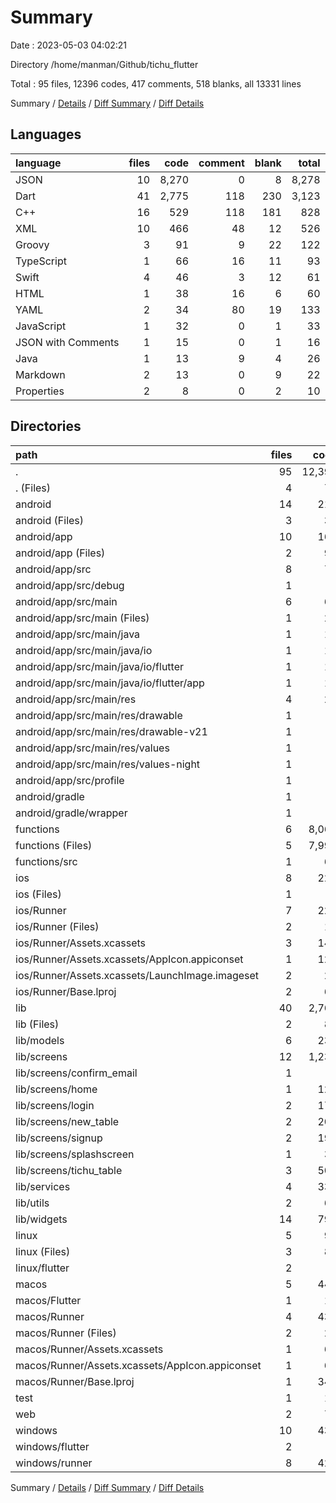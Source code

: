 # Summary

Date : 2023-05-03 04:02:21

Directory /home/manman/Github/tichu_flutter

Total : 95 files,  12396 codes, 417 comments, 518 blanks, all 13331 lines

Summary / [Details](details.md) / [Diff Summary](diff.md) / [Diff Details](diff-details.md)

## Languages
| language | files | code | comment | blank | total |
| :--- | ---: | ---: | ---: | ---: | ---: |
| JSON | 10 | 8,270 | 0 | 8 | 8,278 |
| Dart | 41 | 2,775 | 118 | 230 | 3,123 |
| C++ | 16 | 529 | 118 | 181 | 828 |
| XML | 10 | 466 | 48 | 12 | 526 |
| Groovy | 3 | 91 | 9 | 22 | 122 |
| TypeScript | 1 | 66 | 16 | 11 | 93 |
| Swift | 4 | 46 | 3 | 12 | 61 |
| HTML | 1 | 38 | 16 | 6 | 60 |
| YAML | 2 | 34 | 80 | 19 | 133 |
| JavaScript | 1 | 32 | 0 | 1 | 33 |
| JSON with Comments | 1 | 15 | 0 | 1 | 16 |
| Java | 1 | 13 | 9 | 4 | 26 |
| Markdown | 2 | 13 | 0 | 9 | 22 |
| Properties | 2 | 8 | 0 | 2 | 10 |

## Directories
| path | files | code | comment | blank | total |
| :--- | ---: | ---: | ---: | ---: | ---: |
| . | 95 | 12,396 | 417 | 518 | 13,331 |
| . (Files) | 4 | 71 | 80 | 27 | 178 |
| android | 14 | 213 | 64 | 37 | 314 |
| android (Files) | 3 | 39 | 2 | 10 | 51 |
| android/app | 10 | 169 | 62 | 26 | 257 |
| android/app (Files) | 2 | 94 | 7 | 13 | 114 |
| android/app/src | 8 | 75 | 55 | 13 | 143 |
| android/app/src/debug | 1 | 4 | 4 | 1 | 9 |
| android/app/src/main | 6 | 67 | 47 | 11 | 125 |
| android/app/src/main (Files) | 1 | 28 | 6 | 1 | 35 |
| android/app/src/main/java | 1 | 13 | 9 | 4 | 26 |
| android/app/src/main/java/io | 1 | 13 | 9 | 4 | 26 |
| android/app/src/main/java/io/flutter | 1 | 13 | 9 | 4 | 26 |
| android/app/src/main/java/io/flutter/app | 1 | 13 | 9 | 4 | 26 |
| android/app/src/main/res | 4 | 26 | 32 | 6 | 64 |
| android/app/src/main/res/drawable | 1 | 4 | 7 | 2 | 13 |
| android/app/src/main/res/drawable-v21 | 1 | 4 | 7 | 2 | 13 |
| android/app/src/main/res/values | 1 | 9 | 9 | 1 | 19 |
| android/app/src/main/res/values-night | 1 | 9 | 9 | 1 | 19 |
| android/app/src/profile | 1 | 4 | 4 | 1 | 9 |
| android/gradle | 1 | 5 | 0 | 1 | 6 |
| android/gradle/wrapper | 1 | 5 | 0 | 1 | 6 |
| functions | 6 | 8,062 | 16 | 16 | 8,094 |
| functions (Files) | 5 | 7,996 | 0 | 5 | 8,001 |
| functions/src | 1 | 66 | 16 | 11 | 93 |
| ios | 8 | 229 | 2 | 9 | 240 |
| ios (Files) | 1 | 7 | 0 | 0 | 7 |
| ios/Runner | 7 | 222 | 2 | 9 | 233 |
| ios/Runner (Files) | 2 | 13 | 0 | 3 | 16 |
| ios/Runner/Assets.xcassets | 3 | 148 | 0 | 4 | 152 |
| ios/Runner/Assets.xcassets/AppIcon.appiconset | 1 | 122 | 0 | 1 | 123 |
| ios/Runner/Assets.xcassets/LaunchImage.imageset | 2 | 26 | 0 | 3 | 29 |
| ios/Runner/Base.lproj | 2 | 61 | 2 | 2 | 65 |
| lib | 40 | 2,761 | 108 | 223 | 3,092 |
| lib (Files) | 2 | 87 | 13 | 12 | 112 |
| lib/models | 6 | 236 | 59 | 29 | 324 |
| lib/screens | 12 | 1,237 | 11 | 77 | 1,325 |
| lib/screens/confirm_email | 1 | 0 | 0 | 1 | 1 |
| lib/screens/home | 1 | 121 | 9 | 6 | 136 |
| lib/screens/login | 2 | 176 | 0 | 10 | 186 |
| lib/screens/new_table | 2 | 207 | 1 | 14 | 222 |
| lib/screens/signup | 2 | 194 | 0 | 10 | 204 |
| lib/screens/splashscreen | 1 | 30 | 0 | 7 | 37 |
| lib/screens/tichu_table | 3 | 509 | 1 | 29 | 539 |
| lib/services | 4 | 336 | 7 | 36 | 379 |
| lib/utils | 2 | 67 | 0 | 5 | 72 |
| lib/widgets | 14 | 798 | 18 | 64 | 880 |
| linux | 5 | 94 | 27 | 38 | 159 |
| linux (Files) | 3 | 86 | 18 | 27 | 131 |
| linux/flutter | 2 | 8 | 9 | 11 | 28 |
| macos | 5 | 445 | 3 | 12 | 460 |
| macos/Flutter | 1 | 14 | 3 | 4 | 21 |
| macos/Runner | 4 | 431 | 0 | 8 | 439 |
| macos/Runner (Files) | 2 | 20 | 0 | 6 | 26 |
| macos/Runner/Assets.xcassets | 1 | 68 | 0 | 1 | 69 |
| macos/Runner/Assets.xcassets/AppIcon.appiconset | 1 | 68 | 0 | 1 | 69 |
| macos/Runner/Base.lproj | 1 | 343 | 0 | 1 | 344 |
| test | 1 | 14 | 10 | 7 | 31 |
| web | 2 | 73 | 16 | 7 | 96 |
| windows | 10 | 434 | 91 | 142 | 667 |
| windows/flutter | 2 | 8 | 9 | 11 | 28 |
| windows/runner | 8 | 426 | 82 | 131 | 639 |

Summary / [Details](details.md) / [Diff Summary](diff.md) / [Diff Details](diff-details.md)